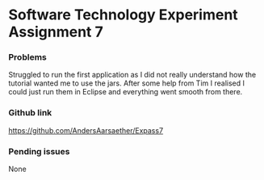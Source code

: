 # Software Technology Experiment Assignment 7

### Problems
Struggled to run the first application as I did not really understand how the tutorial wanted me to use the jars. After some help from Tim I realised I could just run them in Eclipse and everything went smooth from there.

### Github link
https://github.com/AndersAarsaether/Expass7

### Pending issues
None
